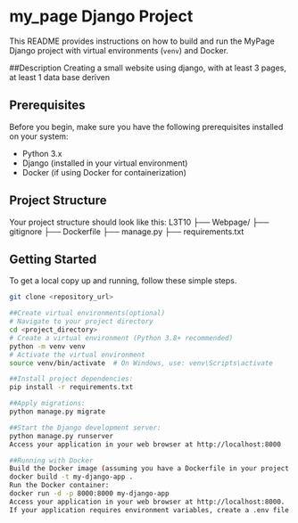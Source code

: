 
# my_page Django Project

This README provides instructions on how to build and run the MyPage Django project with virtual environments (`venv`) and Docker. 

##Description
Creating a small website using django, with at least 3 pages, at least 1 data base deriven

## Prerequisites

Before you begin, make sure you have the following prerequisites installed on your system:

- Python 3.x
- Django (installed in your virtual environment)
- Docker (if using Docker for containerization)

## Project Structure

Your project structure should look like this:
L3T10
├── Webpage/
├── gitignore
├── Dockerfile
├── manage.py
├── requirements.txt

## Getting Started
To get a local copy up and running, follow these simple steps.
```bash
git clone <repository_url>

##Create virtual environments(optional)
# Navigate to your project directory
cd <project_directory>
# Create a virtual environment (Python 3.8+ recommended)
python -m venv venv
# Activate the virtual environment
source venv/bin/activate  # On Windows, use: venv\Scripts\activate

##Install project dependencies:
pip install -r requirements.txt

##Apply migrations:
python manage.py migrate

##Start the Django development server:
python manage.py runserver
Access your application in your web browser at http://localhost:8000

##Running with Docker
Build the Docker image (assuming you have a Dockerfile in your project root):
docker build -t my-django-app .
Run the Docker container:
docker run -d -p 8000:8000 my-django-app
Access your application in your web browser at http://localhost:8000.
If your application requires environment variables, create a .env file 






